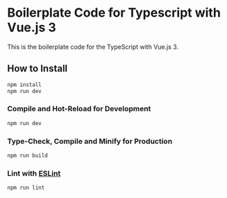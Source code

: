 # Boilerplate Code for Typescript with Vue.js 3

This is the boilerplate code for the TypeScript with Vue.js 3.

## How to Install

```sh
npm install
npm run dev
```

### Compile and Hot-Reload for Development

```sh
npm run dev
```

### Type-Check, Compile and Minify for Production

```sh
npm run build
```

### Lint with [ESLint](https://eslint.org/)

```sh
npm run lint
```
